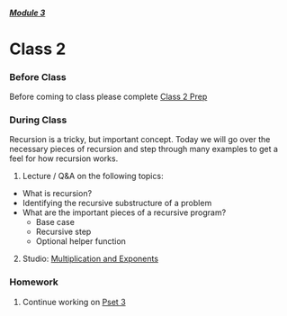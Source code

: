 ##### [Module 3](../..)

# Class 2

### Before Class

Before coming to class please complete <a href="../class2-prep" target="_blank">Class 2 Prep</a>

### During Class
Recursion is a tricky, but important concept. Today we will go over the necessary pieces of recursion and step through many examples to get a feel for how recursion works.
1. Lecture / Q&A on the following topics:
  * What is recursion?
  * Identifying the recursive substructure of a problem
  * What are the important pieces of a recursive program?
    * Base case
	* Recursive step
	* Optional helper function
	
2. Studio: [Multiplication and Exponents](../studios/multiplication-exponent)

### Homework
1. Continue working on <a href="../problem-set" target="_blank">Pset 3</a>

